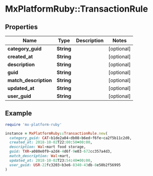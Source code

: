 # MxPlatformRuby::TransactionRule

## Properties

| Name | Type | Description | Notes |
| ---- | ---- | ----------- | ----- |
| **category_guid** | **String** |  | [optional] |
| **created_at** | **String** |  | [optional] |
| **description** | **String** |  | [optional] |
| **guid** | **String** |  | [optional] |
| **match_description** | **String** |  | [optional] |
| **updated_at** | **String** |  | [optional] |
| **user_guid** | **String** |  | [optional] |

## Example

```ruby
require 'mx-platform-ruby'

instance = MxPlatformRuby::TransactionRule.new(
  category_guid: CAT-b1de2a04-db08-b6ed-f6fe-ca2f5b11c2d0,
  created_at: 2018-10-02T22:00:50+00:00,
  description: Wal-mart food storage,
  guid: TXR-a080e0f9-a2d4-4d6f-9e03-672cc357a4d3,
  match_description: Wal-mart,
  updated_at: 2018-10-02T23:54:40+00:00,
  user_guid: USR-22fc3203-b3e6-8340-43db-8e50b2f56995
)
```

